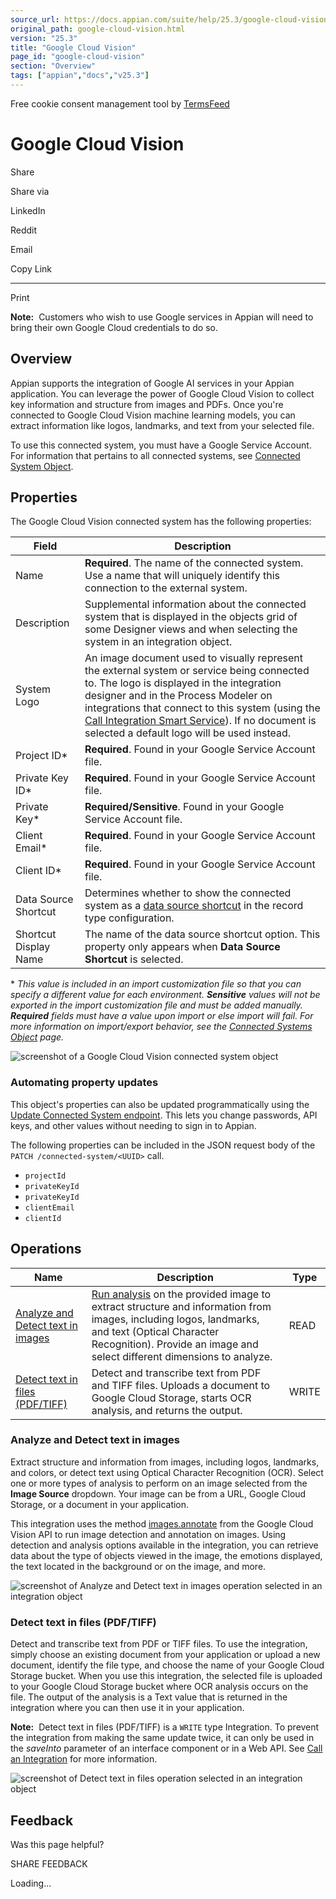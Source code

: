 ```yaml
---
source_url: https://docs.appian.com/suite/help/25.3/google-cloud-vision.html
original_path: google-cloud-vision.html
version: "25.3"
title: "Google Cloud Vision"
page_id: "google-cloud-vision"
section: "Overview"
tags: ["appian","docs","v25.3"]
---
```



Free cookie consent management tool by [TermsFeed](https://www.termsfeed.com/)

# Google Cloud Vision

Share

Share via

LinkedIn

Reddit

Email

Copy Link

* * *

Print

**Note:**  Customers who wish to use Google services in Appian will need to bring their own Google Cloud credentials to do so.

## Overview

Appian supports the integration of Google AI services in your Appian application. You can leverage the power of Google Cloud Vision to collect key information and structure from images and PDFs. Once you're connected to Google Cloud Vision machine learning models, you can extract information like logos, landmarks, and text from your selected file.

To use this connected system, you must have a Google Service Account. For information that pertains to all connected systems, see [Connected System Object](Connected_System_Object.html).

## Properties

The Google Cloud Vision connected system has the following properties:

| Field | Description |
| --- | --- |
| Name | **Required**. The name of the connected system. Use a name that will uniquely identify this connection to the external system. |
| Description | Supplemental information about the connected system that is displayed in the objects grid of some Designer views and when selecting the system in an integration object. |
| System Logo | An image document used to visually represent the external system or service being connected to. The logo is displayed in the integration designer and in the Process Modeler on integrations that connect to this system (using the [Call Integration Smart Service](Call_Integration_Smart_Service.html)). If no document is selected a default logo will be used instead. |
| Project ID\* | **Required**. Found in your Google Service Account file. |
| Private Key ID\* | **Required**. Found in your Google Service Account file. |
| Private Key\* | **Required/Sensitive**. Found in your Google Service Account file. |
| Client Email\* | **Required**. Found in your Google Service Account file. |
| Client ID\* | **Required**. Found in your Google Service Account file. |
| Data Source Shortcut | Determines whether to show the connected system as a [data source shortcut](configure-record-data-source.html#create-data-source-shortcuts) in the record type configuration. |
| Shortcut Display Name | The name of the data source shortcut option. This property only appears when **Data Source Shortcut** is selected. |

\* _This value is included in an import customization file so that you can specify a different value for each environment. **Sensitive** values will not be exported in the import customization file and must be added manually. **Required** fields must have a value upon import or else import will fail. For more information on import/export behavior, see the [Connected Systems Object](Connected_System_Object.html#import-customization-file) page._

![screenshot of a Google Cloud Vision connected system object](images/create_a_connected_system/gcv_connected_system.png)

### Automating property updates

This object's properties can also be updated programmatically using the [Update Connected System endpoint](Update_Connected_System_Endpoint.html). This lets you change passwords, API keys, and other values without needing to sign in to Appian.

The following properties can be included in the JSON request body of the `PATCH /connected-system/<UUID>` call.

-   `projectId`
-   `privateKeyId`
-   `privateKeyId`
-   `clientEmail`
-   `clientId`

## Operations

| Name | Description | Type |
| --- | --- | --- |
| [Analyze and Detect text in images](#analyze-and-detect-text-in-images) | [Run analysis](https://cloud.google.com/vision/docs/reference/rest/v1/images/annotate) on the provided image to extract structure and information from images, including logos, landmarks, and text (Optical Character Recognition). Provide an image and select different dimensions to analyze. | READ |
| [Detect text in files (PDF/TIFF)](#detect-text-in-files-\(pdf/tiff\)) | Detect and transcribe text from PDF and TIFF files. Uploads a document to Google Cloud Storage, starts OCR analysis, and returns the output. | WRITE |

### Analyze and Detect text in images

Extract structure and information from images, including logos, landmarks, and colors, or detect text using Optical Character Recognition (OCR). Select one or more types of analysis to perform on an image selected from the **Image Source** dropdown. Your image can be from a URL, Google Cloud Storage, or a document in your application.

This integration uses the method [images.annotate](https://cloud.google.com/vision/docs/reference/rest/v1/images/annotate) from the Google Cloud Vision API to run image detection and annotation on images. Using detection and analysis options available in the integration, you can retrieve data about the type of objects viewed in the image, the emotions displayed, the text located in the background or on the image, and more.

![screenshot of Analyze and Detect text in images operation selected in an integration object](images/create_a_connected_system/gcv-integration.png)

### Detect text in files (PDF/TIFF)

Detect and transcribe text from PDF or TIFF files. To use the integration, simply choose an existing document from your application or upload a new document, identify the file type, and choose the name of your Google Cloud Storage bucket. When you use this integration, the selected file is uploaded to your Google Cloud Storage bucket where OCR analysis occurs on the file. The output of the analysis is a Text value that is returned in the integration where you can then use it in your application.

**Note:**  Detect text in files (PDF/TIFF) is a `WRITE` type Integration. To prevent the integration from making the same update twice, it can only be used in the _saveInto_ parameter of an interface component or in a Web API. See [Call an Integration](Call_an_Integration.html) for more information.

![screenshot of Detect text in files operation selected in an integration object](images/create_a_connected_system/vision-detect-text.png)

## Feedback

Was this page helpful?

SHARE FEEDBACK

Loading...
